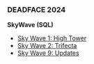 ### DEADFACE 2024

**SkyWave (SQL)**
- [Sky Wave 1: High Tower](/2024_DEADFACE/SkyWave/SkyWave1/)
- [Sky Wave 2: Trifecta](/2024_DEADFACE/SkyWave/SkyWave2/)
- [Sky Wave 9: Updates](/2024_DEADFACE/SkyWave/SkyWave9/)